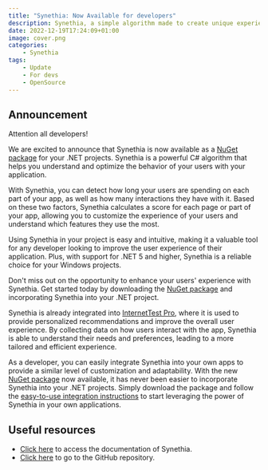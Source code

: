 ```yaml
---
title: "Synethia: Now Available for developers"
description: Synethia, a simple algorithm made to create unique experiences, is now available for developers.
date: 2022-12-19T17:24:09+01:00
image: cover.png
categories:
    - Synethia
tags:
    - Update
    - For devs
    - OpenSource
---
```

## Announcement

Attention all developers!

We are excited to announce that Synethia is now available as a [NuGet package](https://www.nuget.org/packages/Synethia) for your .NET projects. Synethia is a powerful C# algorithm that helps you understand and optimize the behavior of your users with your application.

With Synethia, you can detect how long your users are spending on each part of your app, as well as how many interactions they have with it. Based on these two factors, Synethia calculates a score for each page or part of your app, allowing you to customize the experience of your users and understand which features they use the most.

Using Synethia in your project is easy and intuitive, making it a valuable tool for any developer looking to improve the user experience of their application. Plus, with support for .NET 5 and higher, Synethia is a reliable choice for your Windows projects.

Don't miss out on the opportunity to enhance your users' experience with Synethia. Get started today by downloading the [NuGet package](https://www.nuget.org/packages/Synethia) and incorporating Synethia into your .NET project.

Synethia is already integrated into [InternetTest Pro](https://blog.leocorporation.dev/2022/08/introducing-internettest-pro/#an-experience-conceived-for-you), where it is used to provide personalized recommendations and improve the overall user experience. By collecting data on how users interact with the app, Synethia is able to understand their needs and preferences, leading to a more tailored and efficient experience.

As a developer, you can easily integrate Synethia into your own apps to provide a similar level of customization and adaptability. With the new [NuGet package](https://www.nuget.org/packages/Synethia) now available, it has never been easier to incorporate Synethia into your .NET projects. Simply download the package and follow the [easy-to-use integration instructions](https://synethia.leocorporation.dev/get-started.html) to start leveraging the power of Synethia in your own applications.

## Useful resources
- [Click here](https://synethia.leocorporation.dev/) to access the documentation of Synethia.
- [Click here](https://github.com/Leo-Corporation/Synethia/) to go to the GitHub repository.